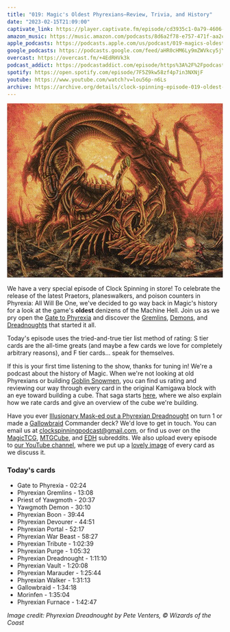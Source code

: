 ```yaml
---
title: "019: Magic's Oldest Phyrexians—Review, Trivia, and History"
date: "2023-02-15T21:09:00"
captivate_link: https://player.captivate.fm/episode/cd3935c1-0a79-4606-9cbb-3cd851590a40
amazon_music: https://music.amazon.com/podcasts/8d6a2f78-e757-471f-aa2c-47afe84c72db/episodes/967e1b35-e487-4a7d-9bf7-52bffae768a8/clock-spinning%E2%80%94magic-the-gathering-history-019-magic's-oldest-phyrexians
apple_podcasts: https://podcasts.apple.com/us/podcast/019-magics-oldest-phyrexians/id1611106302?i=1000599878439
google_podcasts: https://podcasts.google.com/feed/aHR0cHM6Ly9mZWVkcy5jYXB0aXZhdGUuZm0vY2xvY2stc3Bpbm5pbmcv/episode/Y2QzOTM1YzEtMGE3OS00NjA2LTljYmItM2NkODUxNTkwYTQw?sa=X&ved=0CAUQkfYCahcKEwjghaq7sZn9AhUAAAAAHQAAAAAQAQ
overcast: https://overcast.fm/+4EdRHVk3k
podcast_addict: https://podcastaddict.com/episode/https%3A%2F%2Fpodcasts.captivate.fm%2Fmedia%2F6898c433-c42b-4625-998c-25e081a2ab93%2FClock-Spinning-Episode-019-Oldest-Phyrexians-converted.mp3&podcastId=3861161
spotify: https://open.spotify.com/episode/7F5Z9kw58zf4p7in3NXNjF
youtube: https://www.youtube.com/watch?v=lou56p-n6Ls
archive: https://archive.org/details/clock-spinning-episode-019-oldest-phyrexians
---
```


![Phyrexian Dreadnought](./mir-315-phyrexian-dreadnought.jpg)

We have a very special episode of Clock Spinning in store! To celebrate the release of the latest Praetors, planeswalkers, and poison counters in Phyrexia: All Will Be One, we've decided to go way back in Magic's history for a look at the game's **oldest** denizens of the Machine Hell. Join us as we pry open the [Gate to Phyrexia](https://scryfall.com/card/me4/82/gate-to-phyrexia) and discover the [Gremlins](https://scryfall.com/card/atq/18/phyrexian-gremlins), [Demons](https://scryfall.com/card/atq/21/yawgmoth-demon), and [Dreadnoughts](https://scryfall.com/card/mir/315/phyrexian-dreadnought) that started it all.

Today's episode uses the tried-and-true tier list method of rating: S tier cards are the all-time greats (and maybe a few cards we love for completely arbitrary reasons), and F tier cards... speak for themselves.

If this is your first time listening to the show, thanks for tuning in! We're a podcast about the history of Magic. When we're not looking at old Phyrexians or building [Goblin Snowmen](https://clockspinning.com/episode-12-four-mana-red-1-1s/), you can find us rating and reviewing our way through every card in the original Kamigawa block with an eye toward building a cube. That saga starts [here](https://clockspinning.com/episode-1-white-champions-of-kamigawa/), where we also explain how we rate cards and give an overview of the cube we're building.

Have you ever [Illusionary Mask-ed out a Phyrexian Dreadnought](https://scryfall.com/search?q=%22illusionary+mask%22+OR+%22phyrexian+dreadnought%22&unique=cards&as=grid&order=name) on turn 1 or made a [Gallowbraid](https://scryfall.com/search?q=%22gallowbraid%22+OR+%22morinfen%22&unique=cards&as=grid&order=name) Commander deck? We'd love to get in touch. You can email us at clockspinningpodcast@gmail.com, or find us over on the [MagicTCG](https://www.reddit.com/r/magicTCG/), [MTGCube](https://www.reddit.com/r/mtgcube/), and [EDH](https://www.reddit.com/r/EDH/) subreddits. We also upload every episode to [our YouTube channel](https://www.youtube.com/@clockspinning), where we put up a [lovely image](https://scryfall.com/card/all/58a/phyrexian-boon) of every card as we discuss it.

### Today's cards

* Gate to Phyrexia - 02:24
* Phyrexian Gremlins - 13:08
* Priest of Yawgmoth - 20:37
* Yawgmoth Demon - 30:10
* Phyrexian Boon - 39:44
* Phyrexian Devourer - 44:51
* Phyrexian Portal - 52:17
* Phyrexian War Beast - 58:27
* Phyrexian Tribute - 1:02:39
* Phyrexian Purge - 1:05:32
* Phyrexian Dreadnought - 1:11:10
* Phyrexian Vault - 1:20:08
* Phyrexian Marauder - 1:25:44
* Phyrexian Walker - 1:31:13
* Gallowbraid - 1:34:18
* Morinfen - 1:35:04
* Phyrexian Furnace - 1:42:47

_Image credit: Phyrexian Dreadnought by Pete Venters, © Wizards of the Coast_
